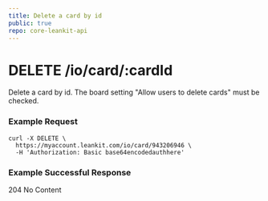 ```yaml
---
title: Delete a card by id
public: true
repo: core-leankit-api
---
```

# DELETE /io/card/:cardId
Delete a card by id. The board setting "Allow users to delete cards" must be checked.

### Example Request
```shell
curl -X DELETE \
  https://myaccount.leankit.com/io/card/943206946 \
  -H 'Authorization: Basic base64encodedauthhere'
```

### Example Successful Response

204 No Content

